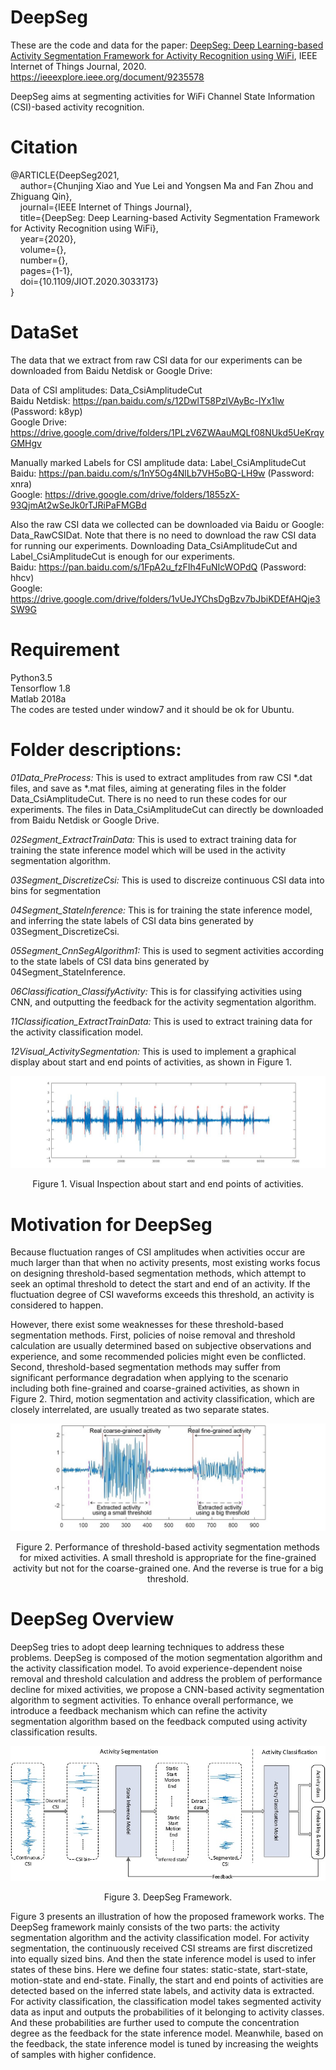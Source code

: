 
# DeepSeg

These are the code and data for the paper: [DeepSeg: Deep Learning-based Activity Segmentation Framework for Activity Recognition using WiFi](https://github.com/ChunjingXiao/DeepSeg/blob/master/DeepSeg_JIoT_Online.pdf), IEEE Internet of Things Journal, 2020. https://ieeexplore.ieee.org/document/9235578

DeepSeg aims at segmenting activities for WiFi Channel State Information (CSI)-based activity recognition.


# Citation

@ARTICLE{DeepSeg2021,  
&nbsp; &nbsp; author={Chunjing Xiao and Yue Lei and Yongsen Ma and Fan Zhou and Zhiguang Qin},  
&nbsp; &nbsp; journal={IEEE Internet of Things Journal},  
&nbsp; &nbsp;  title={DeepSeg: Deep Learning-based Activity Segmentation Framework for Activity Recognition using WiFi},  
&nbsp; &nbsp;  year={2020},  
&nbsp; &nbsp; volume={},  
&nbsp; &nbsp; number={},  
&nbsp; &nbsp; pages={1-1},  
&nbsp; &nbsp; doi={10.1109/JIOT.2020.3033173}  
}

# DataSet

The data that we extract from raw CSI data for our experiments can be downloaded from Baidu Netdisk or Google Drive:

Data of CSI amplitudes: Data_CsiAmplitudeCut  
Baidu Netdisk: https://pan.baidu.com/s/12DwlT58PzlVAyBc-lYx1lw (Password: k8yp)  
Google Drive: https://drive.google.com/drive/folders/1PLzV6ZWAauMQLf08NUkd5UeKrqyGMHgv

Manually marked Labels for CSI amplitude data: Label_CsiAmplitudeCut  
Baidu: https://pan.baidu.com/s/1nY5Og4NlLb7VH5oBQ-LH9w (Password: xnra)  
Google: https://drive.google.com/drive/folders/1855zX-93QjmAt2wSeJk0rTJRiPaFMGBd

Also the raw CSI data we collected can be downloaded via Baidu or Google: Data_RawCSIDat. Note that there is no need to download the raw CSI data for running our experiments. Downloading Data_CsiAmplitudeCut and Label_CsiAmplitudeCut is enough for our experiments.  
Baidu: https://pan.baidu.com/s/1FpA2u_fzFIh4FuNIcWOPdQ (Password: hhcv)  
Google: https://drive.google.com/drive/folders/1vUeJYChsDgBzv7bJbiKDEfAHQje3SW9G


# Requirement
Python3.5  
Tensorflow 1.8  
Matlab 2018a  
The codes are tested under window7 and it should be ok for Ubuntu. 

# Folder descriptions:

*01Data_PreProcess:*
This is used to extract amplitudes from raw CSI *.dat files, and save as *.mat files, aiming at generating files in the folder Data_CsiAmplitudeCut. There is no need to run these codes for our experiments. The files in Data_CsiAmplitudeCut can directly be downloaded from Baidu Netdisk or Google Drive.


*02Segment_ExtractTrainData:*
This is used to extract training data for training the state inference model which will be used in the activity segmentation algorithm. 

*03Segment_DiscretizeCsi:*
This is used to discreize continuous CSI data into bins for segmentation

*04Segment_StateInference:*
This is for training the state inference model, and inferring the state labels of CSI data bins generated by 03Segment_DiscretizeCsi.

*05Segment_CnnSegAlgorithm1:*
This is used to segment activities according to the state labels of CSI data bins generated by 04Segment_StateInference. 

*06Classification_ClassifyActivity:*
This is for classifying activities using CNN, and outputting the feedback for the activity segmentation algorithm.

*11Classification_ExtractTrainData:*
This is used to extract training data for the activity classification model.

*12Visual_ActivitySegmentation:*
This is used to implement a graphical display about start and end points of activities, as shown in Figure 1.

![Figure](https://github.com/ChunjingXiao/DeepSeg/blob/master/FigVisualActivitySegmentation.jpg)
<p align="center">Figure 1. Visual Inspection about start and end points of activities. </p>



# Motivation for DeepSeg
Because fluctuation ranges of CSI amplitudes when activities occur are much larger than that when no activity presents, most existing works focus on designing threshold-based segmentation methods, which attempt to seek an optimal threshold to detect the start and end of an activity. If the fluctuation degree of CSI waveforms exceeds this threshold, an activity is considered to happen.

However, there exist some weaknesses for these threshold-based segmentation methods.
First, policies of noise removal and threshold calculation are usually determined based on subjective observations and experience, and some recommended policies might even be conflicted. Second, threshold-based segmentation methods may suffer from significant performance degradation when applying to the scenario including both fine-grained and coarse-grained activities, as shown in Figure 2. Third, motion segmentation and activity classification, which are closely interrelated, are usually treated as two separate states.

![Figure](https://github.com/ChunjingXiao/DeepSeg/blob/master/FigDiffThresholdSample.jpg)
<p align="center">Figure 2. Performance of threshold-based activity segmentation methods for mixed activities. A small threshold is appropriate for the fine-grained activity but not for the coarse-grained one. And the reverse is true for a big threshold.</p>

# DeepSeg Overview

DeepSeg tries to adopt deep learning techniques to address these problems. DeepSeg is composed of the motion segmentation algorithm and the activity classification model. To avoid experience-dependent noise removal and threshold calculation and address the problem of performance decline for mixed activities, we propose a CNN-based activity segmentation algorithm to segment activities. To enhance overall performance, we introduce a feedback mechanism which can refine the activity segmentation algorithm based on the feedback computed using activity classification results.

![Figure](https://github.com/ChunjingXiao/DeepSeg/blob/master/FigDeepSegFramework.jpg)
<p align="center">Figure 3. DeepSeg Framework. </p>


Figure 3 presents an illustration of how the proposed framework works. The DeepSeg framework mainly consists of the two parts: the activity segmentation algorithm and the activity classification model. For activity segmentation, the continuously received CSI streams are first discretized into equally sized bins. And then the state inference model is used to infer states of these bins. Here we define four states: static-state, start-state, motion-state and end-state. Finally, the start and end points of activities are detected based on the inferred state labels, and activity data is extracted. For activity classification, the classification model takes segmented activity data as input and outputs the probabilities of it belonging to activity classes. And these probabilities are further used to compute the concentration degree as the feedback for the state inference model. Meanwhile, based on the feedback, the state inference model is tuned by increasing the weights of samples with higher confidence.



